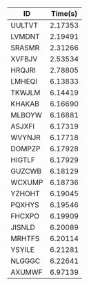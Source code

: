 |ID|Time(s)|
|-|-|
|UULTVT|2.17353|
|LVMDNT|2.19491|
|SRASMR|2.31266|
|XVFBJV|2.53534|
|HRQJRI|2.78805|
|LMHEQI|6.13833|
|TKWJLM|6.14419|
|KHAKAB|6.16690|
|MLBOYW|6.16881|
|ASJXFI|6.17319|
|WVYNJR|6.17718|
|DOMPZP|6.17928|
|HIGTLF|6.17929|
|GUZCWB|6.18129|
|WCXUMP|6.18736|
|YZHOHT|6.19045|
|PQXHYS|6.19546|
|FHCXPO|6.19909|
|JISNLD|6.20089|
|MRHTFS|6.20114|
|YSYILE|6.21281|
|NLGGGC|6.22641|
|AXUMWF|6.97139|
